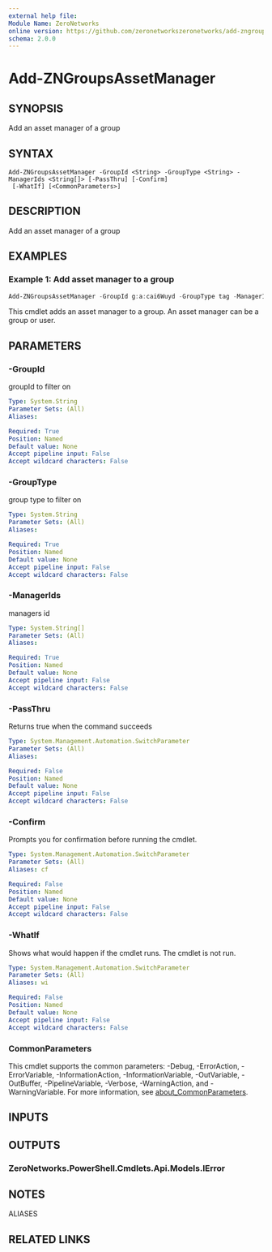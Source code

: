 ```yaml
---
external help file:
Module Name: ZeroNetworks
online version: https://github.com/zeronetworkszeronetworks/add-zngroupsassetmanager
schema: 2.0.0
---
```


# Add-ZNGroupsAssetManager

## SYNOPSIS
Add an asset manager of a group

## SYNTAX

```
Add-ZNGroupsAssetManager -GroupId <String> -GroupType <String> -ManagerIds <String[]> [-PassThru] [-Confirm]
 [-WhatIf] [<CommonParameters>]
```

## DESCRIPTION
Add an asset manager of a group

## EXAMPLES

### Example 1: Add asset manager to a group
```powershell
Add-ZNGroupsAssetManager -GroupId g:a:cai6Wuyd -GroupType tag -ManagerIds @("u:a:RVVXGo4w")

```

This cmdlet adds an asset manager to a group.
An asset manager can be a group or user.

## PARAMETERS

### -GroupId
groupId to filter on

```yaml
Type: System.String
Parameter Sets: (All)
Aliases:

Required: True
Position: Named
Default value: None
Accept pipeline input: False
Accept wildcard characters: False
```

### -GroupType
group type to filter on

```yaml
Type: System.String
Parameter Sets: (All)
Aliases:

Required: True
Position: Named
Default value: None
Accept pipeline input: False
Accept wildcard characters: False
```

### -ManagerIds
managers id

```yaml
Type: System.String[]
Parameter Sets: (All)
Aliases:

Required: True
Position: Named
Default value: None
Accept pipeline input: False
Accept wildcard characters: False
```

### -PassThru
Returns true when the command succeeds

```yaml
Type: System.Management.Automation.SwitchParameter
Parameter Sets: (All)
Aliases:

Required: False
Position: Named
Default value: None
Accept pipeline input: False
Accept wildcard characters: False
```

### -Confirm
Prompts you for confirmation before running the cmdlet.

```yaml
Type: System.Management.Automation.SwitchParameter
Parameter Sets: (All)
Aliases: cf

Required: False
Position: Named
Default value: None
Accept pipeline input: False
Accept wildcard characters: False
```

### -WhatIf
Shows what would happen if the cmdlet runs.
The cmdlet is not run.

```yaml
Type: System.Management.Automation.SwitchParameter
Parameter Sets: (All)
Aliases: wi

Required: False
Position: Named
Default value: None
Accept pipeline input: False
Accept wildcard characters: False
```

### CommonParameters
This cmdlet supports the common parameters: -Debug, -ErrorAction, -ErrorVariable, -InformationAction, -InformationVariable, -OutVariable, -OutBuffer, -PipelineVariable, -Verbose, -WarningAction, and -WarningVariable. For more information, see [about_CommonParameters](http://go.microsoft.com/fwlink/?LinkID=113216).

## INPUTS

## OUTPUTS

### ZeroNetworks.PowerShell.Cmdlets.Api.Models.IError

## NOTES

ALIASES

## RELATED LINKS

